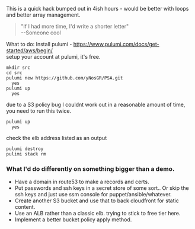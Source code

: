 This is a quick hack bumped out in 4ish hours - would be better with loops and better array management.   
>   "If I had more time, I'd write a shorter letter"   
>     --Someone cool

What to do:
  Install pulumi - https://www.pulumi.com/docs/get-started/aws/begin/   
  setup your account at pulumi, it's free.
  ```
  mkdir src
  cd src
  pulumi new https://github.com/yNosGR/PSA.git
    yes
  pulumi up
    yes
  ```
  due to a S3 policy bug I couldnt work out in a reasonable amount of time, you need to run this twice.
  ```
  pulumi up
    yes
  ```
  check the elb address listed as an output
  ```
  pulumi destroy
  pulimi stack rm
  ``` 
### What I'd do differently on something bigger than a demo.
- Have a domain in route53 to make a records and certs.   
- Put passwords and ssh keys in a secret store of some sort.. Or skip the ssh keys and just use ssm console for puppet/ansible/whatever.    
- Create another S3 bucket and use that to back cloudfront for static content.    
- Use an ALB rather than a classic elb. trying to stick to free tier here.   
- Implement a better bucket policy apply method.   



